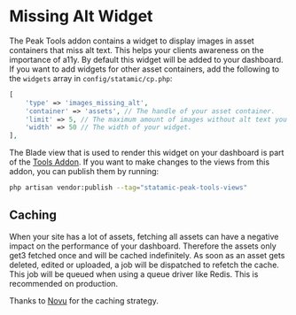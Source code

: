 # Missing Alt Widget

The Peak Tools addon contains a widget to display images in asset containers that miss alt text. This helps your clients awareness on the importance of a11y. By default this widget will be added to your dashboard. If you want to add widgets for other asset containers, add the following to the `widgets` array in `config/statamic/cp.php`:

```php
[
    'type' => 'images_missing_alt',
    'container' => 'assets', // The handle of your asset container.
    'limit' => 5, // The maximum amount of images without alt text you want displayed at once.
    'width' => 50 // The width of your widget.
],
```

The Blade view that is used to render this widget on your dashboard is part of the [Tools Addon](/getting-started/addons.html#tools). If you want to make changes to the views from this addon, you can publish them by running:

```bash
php artisan vendor:publish --tag="statamic-peak-tools-views"
```

## Caching

When your site has a lot of assets, fetching all assets can have a negative impact on the performance of your dashboard. Therefore the assets only get3 fetched once and will be cached indefinitely. As soon as an asset gets deleted, edited or uploaded, a job will be dispatched to refetch the cache. This job will be queued when using a queue driver like Redis. This is recommended on production.

Thanks to [Novu](https://statamic.com/addons/novu/images-missing-alt) for the caching strategy.
